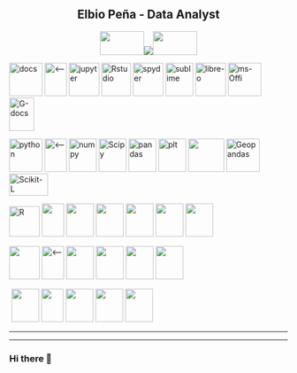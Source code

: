 <H2 align="center"> Elbio Peña - Data Analyst </H3>
<p align="center">
<img src="https://user-images.githubusercontent.com/110791809/201522585-06804049-f418-441a-a73a-847abc462f73.gif" width="80" height="43"><img src="https://user-images.githubusercontent.com/110791809/201525256-ebe32cf1-b1e0-4161-9611-53b853395c38.jpg"><img src="https://user-images.githubusercontent.com/110791809/201522585-06804049-f418-441a-a73a-847abc462f73.gif" width="80" height="43" >
</p>

<p>
  <img alt="docs" src="https://user-images.githubusercontent.com/110791809/201526502-18edea89-bfe7-4843-9089-58c1c268a256.png" width="60" height="60" >
  <img alt="<--" src="https://user-images.githubusercontent.com/110791809/201909538-a15907e7-a591-44dd-be21-af7e417fed7e.jpg" width=40 height=60>
  <img alt="jupyter" src="https://user-images.githubusercontent.com/110791809/201928917-9f346895-3cbf-4c14-bad6-4aaac3ca6122.png" width=55 height=60>
  <img alt="Rstudio" src="https://user-images.githubusercontent.com/110791809/201929062-d01c4c35-24b0-4b64-b869-b586fb10e9f7.png" width=53 height=60>
  <img alt="spyder" src="https://user-images.githubusercontent.com/110791809/201931871-98a1837a-858c-476b-818e-b15812980c44.png" width=55 height=60>
  <img alt="sublime"src="https://user-images.githubusercontent.com/110791809/201934316-6d7fea8b-f92d-4e07-84eb-5f62a44d5061.png" width=50 height=60>
  <img alt="libre-o" src="https://user-images.githubusercontent.com/110791809/202013555-f3e6acce-962e-4e76-bb53-d93ab8b4d4e6.png" width=55 height=60>
  <img alt="ms-Offi" src="https://user-images.githubusercontent.com/110791809/202021108-689bb031-d84b-456f-bafc-4df545598459.png" width=60 height=60>
  <img alt="G-docs" src="https://user-images.githubusercontent.com/110791809/202031081-287dc0ac-3307-4bfe-87e4-e2c8654f75b3.png" width=45 height=60>
</p>
<p>
  <img alt="python" src="https://user-images.githubusercontent.com/110791809/201528672-70a4a688-015a-4591-9615-f1eb864837f9.jpg" width="60" height="60">
  <img alt="<--" src="https://user-images.githubusercontent.com/110791809/201909538-a15907e7-a591-44dd-be21-af7e417fed7e.jpg" width=40 height=60>
  <img alt="numpy" src="https://user-images.githubusercontent.com/110791809/202039116-3f118ad8-332f-4252-940e-aa4e8509412d.png" width=50 height=60>
  <img alt="Scipy" src="https://user-images.githubusercontent.com/110791809/202037964-924fd406-456c-45fa-b191-26c486abdf72.jpg" width=50 height=60>
  <img alt="pandas" src="https://user-images.githubusercontent.com/110791809/202039797-8e4b398e-c508-4631-9f67-70bda7354c19.png" width=50 height=60>
  <img alt="plt" src="https://user-images.githubusercontent.com/110791809/202041058-b746466c-efe7-45b8-8f84-2831d1e66f94.png" width=50 height=60>
  <img al="seaborn" src="https://user-images.githubusercontent.com/110791809/202046527-074d88e8-5745-4e58-9887-ae1ad40c1719.png" width=65 height=60>
  <img alt="Geopandas" src="https://user-images.githubusercontent.com/110791809/202053294-715820fb-1bd2-4268-8146-b04ecdb6cc6a.png" width=60 height=60>
  <img alt="Scikit-L" src="https://user-images.githubusercontent.com/110791809/202054116-2285628c-5001-4f61-99b9-c3ed0c61e749.png" width=70 height=40>
</p>
<p>
  <img alt="R" src="https://user-images.githubusercontent.com/110791809/201529183-9d7b3951-0d92-42f9-9430-f1a9cda00b08.jpg" width="55" height="55">
  <img alt"<--" src="https://user-images.githubusercontent.com/110791809/201909538-a15907e7-a591-44dd-be21-af7e417fed7e.jpg" width=40 height=60>
  <img src="" width=50 height=60>
  <img src="" width=50 height=60>
  <img src="" width=50 height=60>
  <img src="" width=50 height=60>
  <img src="" width=50 height=60>
</p>
<p>
  <img alt="" src="https://user-images.githubusercontent.com/110791809/201528252-f5feb8fe-b056-44a7-b386-ff0c5289705b.png" width="55" height="60">
  <img alt="<--" src="https://user-images.githubusercontent.com/110791809/201909538-a15907e7-a591-44dd-be21-af7e417fed7e.jpg" width=40 height=60>
  <img src="" width=50 height=60>
  <img src="" width=50 height=60>
  <img src="" width=50 height=60>
  <img src="" width=50 height=60>
</p>
<p>
  <img src="">
  <img src="" width=50 height=60>
  <img src="https://user-images.githubusercontent.com/110791809/201909538-a15907e7-a591-44dd-be21-af7e417fed7e.jpg" width=40 height=60>
  <img src="" width=50 height=60>
  <img src="" width=50 height=60>
  <img src="" width=50 height=60>
</p>
<hr size="3" nonshade>
<hline>

---

### Hi there 👋

<!--
**elbiop/elbiop** is a ✨ _special_ ✨ repository because its `README.md` (this file) appears on your GitHub profile.

Here are some ideas to get you started:

- 🔭 I’m currently working on ...
- 🌱 I’m currently learning ...
- 👯 I’m looking to collaborate on ...
- 🤔 I’m looking for help with ...
- 💬 Ask me about ...
- 📫 How to reach me: ...
- 😄 Pronouns: ...
- ⚡ Fun fact: ...
-->
